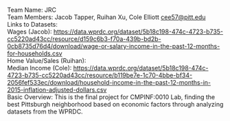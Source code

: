 Team Name: JRC<br>
Team Members: Jacob Tapper, Ruihan Xu, Cole Elliott cee57@pitt.edu<br>
Links to Datasets:<br>Wages (Jacob): https://data.wprdc.org/dataset/5b18c198-474c-4723-b735-cc5220ad43cc/resource/d159c6b3-f70a-439b-bd2b-0cb8735d76d4/download/wage-or-salary-income-in-the-past-12-months-for-households.csv<br>
Home Value/Sales (Ruihan): <br>
Median Income (Cole): https://data.wprdc.org/dataset/5b18c198-474c-4723-b735-cc5220ad43cc/resource/b119be7e-1c70-4bbe-bf34-2056fef533ec/download/household-income-in-the-past-12-months-in-2015-inflation-adjusted-dollars.csv<br>
Basic Overview: This is the final project for CMPINF:0010 Lab, finding the best Pittsburgh neighborhood based on economic factors through analyzing datasets from the WPRDC.
